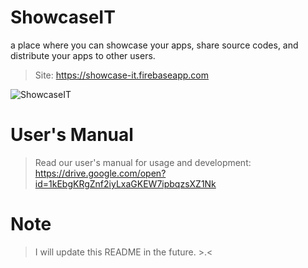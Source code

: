 # ShowcaseIT
a place where you can showcase your apps, share source codes, and distribute your apps to other users.
> Site: https://showcase-it.firebaseapp.com

![ShowcaseIT](https://storage.googleapis.com/showcase-it.appspot.com/ShowcaseIT.png)

# User's Manual
> Read our user's manual for usage and development: https://drive.google.com/open?id=1kEbgKRgZnf2iyLxaGKEW7ipbqzsXZ1Nk

# Note
> I will update this README in the future. >.<
